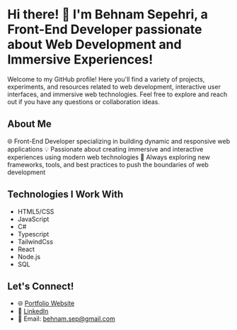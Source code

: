 # Hi there! 👋 I'm Behnam Sepehri, a Front-End Developer passionate about Web Development and Immersive Experiences!

Welcome to my GitHub profile! Here you'll find a variety of projects, experiments, and resources related to web development, interactive user interfaces, and immersive web technologies. Feel free to explore and reach out if you have any questions or collaboration ideas.

## About Me
🌐 Front-End Developer specializing in building dynamic and responsive web applications
💡 Passionate about creating immersive and interactive experiences using modern web technologies
🚀 Always exploring new frameworks, tools, and best practices to push the boundaries of web development

## Technologies I Work With
- HTML5/CSS
- JavaScript
- C#
- Typescript
- TailwindCss
- React
- Node.js
- SQL

## Let's Connect!

- 🌐 [Portfolio Website](https://www.behnamsepehri.de/)
- 💼 [LinkedIn](https://www.linkedin.com/in/behnam-sepehri/)
- 📧 Email: [behnam.sep@gmail.com](mailto:behnam.sep@gmail.com)


